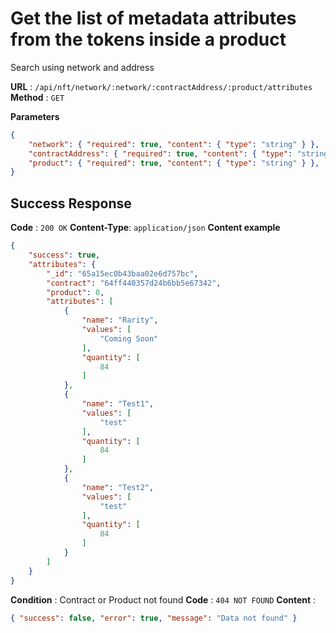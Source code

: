 # Get the list of metadata attributes from the tokens inside a product
Search using network and address

**URL** : `/api/nft/network/:network/:contractAddress/:product/attributes`
**Method** : `GET`

**Parameters**
```json
{
    "network": { "required": true, "content": { "type": "string" } },
    "contractAddress": { "required": true, "content": { "type": "string" } },
    "product": { "required": true, "content": { "type": "string" } },
}
```

## Success Response
**Code** : `200 OK`
**Content-Type**: `application/json`
**Content example**
```json
{
    "success": true,
    "attributes": {
        "_id": "65a15ec0b43baa02e6d757bc",
        "contract": "64ff440357d24b6bb5e67342",
        "product": 0,
        "attributes": [
            {
                "name": "Rarity",
                "values": [
                    "Coming Soon"
                ],
                "quantity": [
                    84
                ]
            },
            {
                "name": "Test1",
                "values": [
                    "test"
                ],
                "quantity": [
                    84
                ]
            },
            {
                "name": "Test2",
                "values": [
                    "test"
                ],
                "quantity": [
                    84
                ]
            }
        ]
    }
}
```

**Condition** : Contract or Product not found
**Code** : `404 NOT FOUND`
**Content** : 
```json
{ "success": false, "error": true, "message": "Data not found" }
```